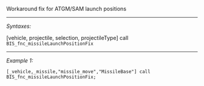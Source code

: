 Workaround fix for ATGM/SAM launch positions


---
*Syntaxes:*

[vehicle, projectile, selection, projectileType] call `BIS_fnc_missileLaunchPositionFix`

---
*Example 1:*

```sqf
[_vehicle,_missile,"missile_move","MissileBase"] call BIS_fnc_missileLaunchPositionFix;
```
